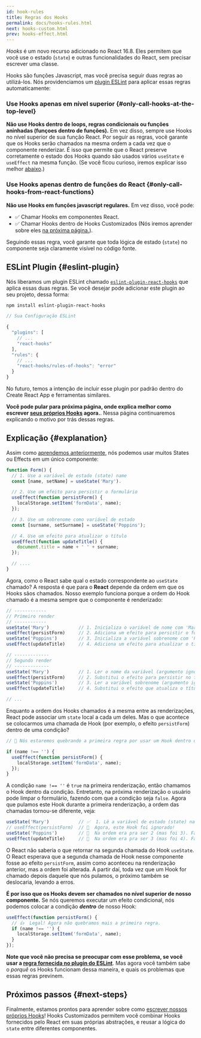 ```yaml
---
id: hook-rules
title: Regras dos Hooks
permalink: docs/hooks-rules.html
next: hooks-custom.html
prev: hooks-effect.html
---
```


*Hooks* é um novo recurso adicionado no React 16.8. Eles permitem que você use o estado (`state`) e outras funcionalidades do React, sem precisar escrever uma classe.

Hooks são funções Javascript, mas você precisa seguir duas regras ao utilizá-los. Nós providenciamos um [plugin ESLint](https://www.npmjs.com/package/eslint-plugin-react-hooks) para aplicar essas regras automaticamente:

### Use Hooks apenas em nível superior {#only-call-hooks-at-the-top-level}

**Não use Hooks dentro de loops, regras condicionais ou funções aninhadas (funçoes dentro de funções).** Em vez disso, sempre use Hooks no nível superior de sua função React. Por seguir as regras, você garante que os Hooks serão chamados na mesma ordem a cada vez que o componente renderizar. É isso que permite que o React preserve corretamente o estado dos Hooks quando são usados vários `useState` e `useEffect` na mesma função. (Se você ficou curioso, iremos explicar isso melhor [abaixo](#explanation).)

### Use Hooks apenas dentro de funções do React {#only-call-hooks-from-react-functions}

**Não use Hooks em funções javascript regulares.** Em vez disso, você pode:

* ✅  Chamar Hooks em componentes React.
* ✅  Chamar Hooks dentro de Hooks Customizados (Nós iremos aprender sobre eles [na próxima página.](/docs/hooks-custom.html)).

Seguindo essas regra, você garante que toda lógica de estado (`state`) no componente seja claramente visível no código fonte.

## ESLint Plugin {#eslint-plugin}

Nós liberamos um plugin ESLint chamado [`eslint-plugin-react-hooks`](https://www.npmjs.com/package/eslint-plugin-react-hooks) que aplica essas duas regras. Se você desejar pode adicionar este plugin ao seu projeto, dessa forma:

```bash
npm install eslint-plugin-react-hooks
```

```js
// Sua Configuração ESLint

{
  "plugins": [
    // ...
    "react-hooks"
  ],
  "rules": {
    // ...
    "react-hooks/rules-of-hooks": "error"
  }
}
```

No futuro, temos a intenção de incluir esse plugin por padrão dentro do Create React App e ferramentas similares.

**Você pode pular para próxima página, onde explica melhor como escrever [seus próprios Hooks](/docs/hooks-custom.html) agora.**. Nessa página continuaremos explicando o motivo por trás dessas regras.

## Explicação {#explanation}

Assim como [aprendemos anteriormente](/docs/hooks-state.html#tip-using-multiple-state-variables), nós podemos usar muitos States ou Effects em um único componente:

```js
function Form() {
  // 1. Use a variável de estado (state) name
  const [name, setName] = useState('Mary'). 

  // 2. Use um efeito para persistir o formulário
  useEffect(function persistForm() {
    localStorage.setItem('formData', name);
  });

  // 3. Use um sobrenome como variável de estado
  const [surname, setSurname] = useState('Poppins');

  // 4. Use um efeito para atualizar o título
  useEffect(function updateTitle() {
    document.title = name + ' ' + surname;
  });

  // ....
}
```

Agora, como o React sabe qual o estado correspondente ao `useState` chamado? A resposta é que para o **React** depende da ordem em que os Hooks sãos chamados. Nosso exemplo funciona porque a ordem do Hook chamado é a mesma sempre que o componente é renderizado:

```js
// ------------
// Primeiro render
// ------------
useState('Mary')           // 1. Inicializa o variável de nome com 'Mary'
useEffect(persistForm)     // 2. Adiciona um efeito para persistir o formulário
useState('Poppins')        // 3. Inicializa a variável sobrenome com 'Poppins'
useEffect(updateTitle)     // 4. Adiciona um efeito para atualizar o título

// -------------
// Segundo render
// -------------
useState('Mary')           // 1. Ler o nome da variável (argumento ignorado)
useEffect(persistForm)     // 2. Substitui o efeito para persistir no formulário
useState('Poppins')        // 3. Ler a variável sobrenome (argumento ignorado)
useEffect(updateTitle)     // 4. Substitui o efeito que atualiza o título

// ...
```

Enquanto a ordem dos Hooks chamados é a mesma entre as renderizações, React pode associar um `state` local a cada um deles. Mas o que acontece se colocarmos uma chamada de Hook (por exemplo, o efeito `persistForm`) dentro de uma condição?

```js
// 🔴 Nós estaremos quebrando a primeira regra por usar um Hook dentro de uma condição

if (name !== '') {
  useEffect(function persistForm() {
    localStorage.setItem('formData', name);
  });
}
```

A condição `name !== ''` é `true` na primeira renderização, então chamamos o Hook dentro da condição. Entretanto, na próxima renderização o usuário pode limpar o formulário, fazendo com que a condição seja `false`. Agora que pulamos este Hook durante a primeira renderização, a ordem das chamadas tornou-se diferente, veja:

```js
useState('Mary')           // ✅  1. Lê a variável de estado (state) name (argumento é ignorado)
// useEffect(persistForm)  // 🔴  Agora, este Hook foi ignorado!
useState('Poppins')        // 🔴  Na ordem era pra ser 2 (mas foi 3). Falha ao ler a variável de estado (state) surname
useEffect(updateTitle)     // 🔴  Na ordem era pra ser 3 (mas foi 4). Falha ao substituir o efeito
```

O React não saberia o que retornar na segunda chamada do Hook `useState`. O React esperava que a segunda chamada de Hook nesse componente fosse ao efeito `persistForm`, assim como aconteceu na renderização anterior, mas a ordem foi alterada. A partir daí, toda vez que um Hook for chamado depois daquele que nós pulamos, o próximo também se deslocaria, levando a erros.

**É por isso que os Hooks devem ser chamados no nível superior de nosso componente.** Se nós queremos executar um efeito condicional, nós podemos colocar a condição _**dentro**_ de nosso Hook:

```js
useEffect(function persistForm() {
  // 👍  Legal! Agora não quebramos mais a primeira regra.
  if (name !== '') {
    localStorage.setItem('formData', name);
  }
});
```

**Note que você não precisa se preocupar com esse problema, se você usar a [regra fornecida no plugin do ESLint](https://www.npmjs.com/package/eslint-plugin-react-hooks)**. Mas agora você também sabe o *porquê* os Hooks funcionam dessa maneira, e quais os problemas que essas regras previnem.

## Próximos passos {#next-steps}

Finalmente, estamos prontos para aprender sobre como [escrever nossos próprios Hooks](/docs/hooks-custom.html)! Hooks Customizados permitem você combinar Hooks fornecidos pelo React em suas próprias abstrações, e reusar a lógica do `state` entre diferentes componentes.
